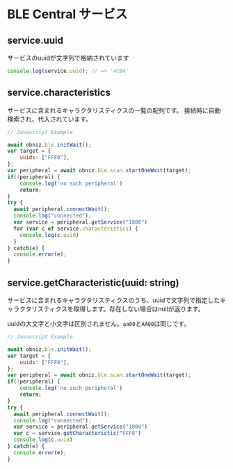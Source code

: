 # BLE Central サービス

## service.uuid

サービスのuuidが文字列で格納されています

```javascript
console.log(service.uuid); // => '4C84'
```
<!--
## service.discoverAllCharacteristics()

サービスに登録されているキャラクタリスティクスを検索します。
キャラクタリスティクスは１つ見つかるごとに`ondiscovercharacteristic`に設定した関数が呼ばれ、すべての検索が完了すると`ondiscovercharacteristicfinished`に設定した関数が呼ばれます。

```Javascript
// Javascript Example
await obniz.ble.initWait();
obniz.ble.scan.onfind = async (peripheral) => {
    console.log(peripheral.localName)
    if (peripheral.localName === 'my peripheral') {
      var connected = await peripheral.connectWait();

      if(connected){
        
          peripheral.ondiscoverservice = function (service) {
            console.log('service UUID:' + service.uuid);

            if (service.uuid === 'my service'){

              service.ondiscovercharacteristic = function (chara) {
                console.log('char:' + chara.uuid);
              }

              service.ondiscovercharacteristicfinished = function () {
                console.log('character discovery finish')
              }

              console.log("will scan characteristics")
              service.discoverAllCharacteristics();
            }
          }
        
          peripheral.ondiscoverservicefinished = function () {
            console.log("service discovery finished")
          }
        
          peripheral.discoverAllServices();
      }else{
          console.log("connection failed");
      }
    }
};

obniz.ble.scan.start();
```

## service.ondiscovercharacteristic = (characteristics) => {}

`discoverAllCharacteristics()`でキャラクタリスティクスが見つかった場合に呼ばれる関数を設定できます。引数にはキャラクタリスティクスのオブジェクトが入ります。

## service.ondiscovercharacteristicfinished = () => {}

`discoverAllCharacteristics()`が完了した際に呼ばれる関数を設定できます。

## \[await] service.discoverAllCharacteristicsWait()

サービスに登録されているキャラクタリスティクスを全て検索し、検索が完了するまで待機します。
見つかったキャラクタリスティクスを配列で返します。

```Javascript
// Javascript Example
await obniz.ble.initWait();
obniz.ble.scan.onfind = async (peripheral) => {
    console.log(peripheral.localName)
    if (peripheral.localName === 'my peripheral') {
      obniz.ble.scan.end();
      var connected = await peripheral.connectWait();

      if(connected){
        
          var services = await peripheral.discoverAllServicesWait();
          for (var service of services) {
            console.log('service UUID: ' + service.uuid)
            if (service.uuid === 'my srevice uuid'){
              var chars = await service.discoverAllCharacteristicsWait();
              for (var char of chars) {
                  console.log('charactor UUID: ' + char.uuid)
              }
            }
          }
      }else{
          console.log("connection failed");
      }
    }
};

obniz.ble.scan.start();
```
-->

## service.characteristics

サービスに含まれるキャラクタリスティクスの一覧の配列です。
接続時に自動検索され、代入されています。

```Javascript
// Javascript Example

await obniz.ble.initWait(); 
var target = {
    uuids: ["FFF0"],
};
var peripheral = await obniz.ble.scan.startOneWait(target);
if(!peripheral) {
    console.log('no such peripheral')
    return;
}
try {
  await peripheral.connectWait();
  console.log("connected");
  var service = peripheral.getService("1800")
  for (var c of service.characteristics) {
    console.log(c.uuid)
  }
} catch(e) {
  console.error(e);
}
```

## service.getCharacteristic(uuid: string)

サービスに含まれるキャラクタリスティクスのうち、uuidで文字列で指定したキャラクタリスティクスを取得します。存在しない場合はnullが返ります。

uuidの大文字と小文字は区別されません。`aa00`と`AA00`は同じです。

```Javascript
// Javascript Example

await obniz.ble.initWait(); 
var target = {
    uuids: ["FFF0"],
};
var peripheral = await obniz.ble.scan.startOneWait(target);
if(!peripheral) {
    console.log('no such peripheral')
    return;
}
try {
  await peripheral.connectWait();
  console.log("connected");
  var service = peripheral.getService("1800")
  var c = service.getCharacteristic("FFF0")
  console.log(c.uuid)
} catch(e) {
  console.error(e);
}
```

